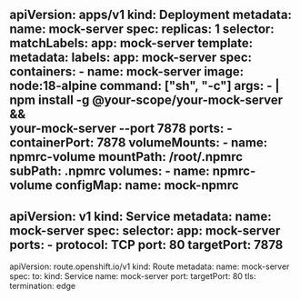 apiVersion: apps/v1
kind: Deployment
metadata:
  name: mock-server
spec:
  replicas: 1
  selector:
    matchLabels:
      app: mock-server
  template:
    metadata:
      labels:
        app: mock-server
    spec:
      containers:
        - name: mock-server
          image: node:18-alpine
          command: ["sh", "-c"]
          args:
            - |
              npm install -g @your-scope/your-mock-server && \
              your-mock-server --port 7878
          ports:
            - containerPort: 7878
          volumeMounts:
            - name: npmrc-volume
              mountPath: /root/.npmrc
              subPath: .npmrc
      volumes:
        - name: npmrc-volume
          configMap:
            name: mock-npmrc
---
apiVersion: v1
kind: Service
metadata:
  name: mock-server
spec:
  selector:
    app: mock-server
  ports:
    - protocol: TCP
      port: 80
      targetPort: 7878
---
apiVersion: route.openshift.io/v1
kind: Route
metadata:
  name: mock-server
spec:
  to:
    kind: Service
    name: mock-server
  port:
    targetPort: 80
  tls:
    termination: edge
